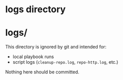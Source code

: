 # logs directory
# logs/

This directory is ignored by git and intended for:
- local playbook runs
- script logs (`cleanup-repo.log`, `repo-http.log`, etc.)

Nothing here should be committed.

